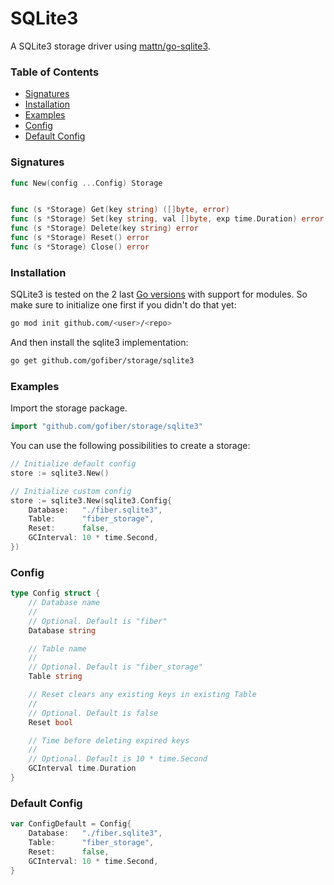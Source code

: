 # SQLite3

A SQLite3 storage driver using [mattn/go-sqlite3](https://github.com/mattn/go-sqlite3).

### Table of Contents
- [Signatures](#signatures)
- [Installation](#installation)
- [Examples](#examples)
- [Config](#config)
- [Default Config](#default-config)

### Signatures
```go
func New(config ...Config) Storage


func (s *Storage) Get(key string) ([]byte, error)
func (s *Storage) Set(key string, val []byte, exp time.Duration) error
func (s *Storage) Delete(key string) error
func (s *Storage) Reset() error
func (s *Storage) Close() error
```
### Installation
SQLite3 is tested on the 2 last [Go versions](https://golang.org/dl/) with support for modules. So make sure to initialize one first if you didn't do that yet:
```bash
go mod init github.com/<user>/<repo>
```
And then install the sqlite3 implementation:
```bash
go get github.com/gofiber/storage/sqlite3
```

### Examples
Import the storage package.
```go
import "github.com/gofiber/storage/sqlite3"
```

You can use the following possibilities to create a storage:
```go
// Initialize default config
store := sqlite3.New()

// Initialize custom config
store := sqlite3.New(sqlite3.Config{
	Database:   "./fiber.sqlite3",
	Table:      "fiber_storage",
	Reset:      false,
	GCInterval: 10 * time.Second,
})
```

### Config
```go
type Config struct {
	// Database name
	//
	// Optional. Default is "fiber"
	Database string

	// Table name
	//
	// Optional. Default is "fiber_storage"
	Table string

	// Reset clears any existing keys in existing Table
	//
	// Optional. Default is false
	Reset bool

	// Time before deleting expired keys
	//
	// Optional. Default is 10 * time.Second
	GCInterval time.Duration
}
```

### Default Config
```go
var ConfigDefault = Config{
	Database:   "./fiber.sqlite3",
	Table:      "fiber_storage",
	Reset:      false,
	GCInterval: 10 * time.Second,
}
```
